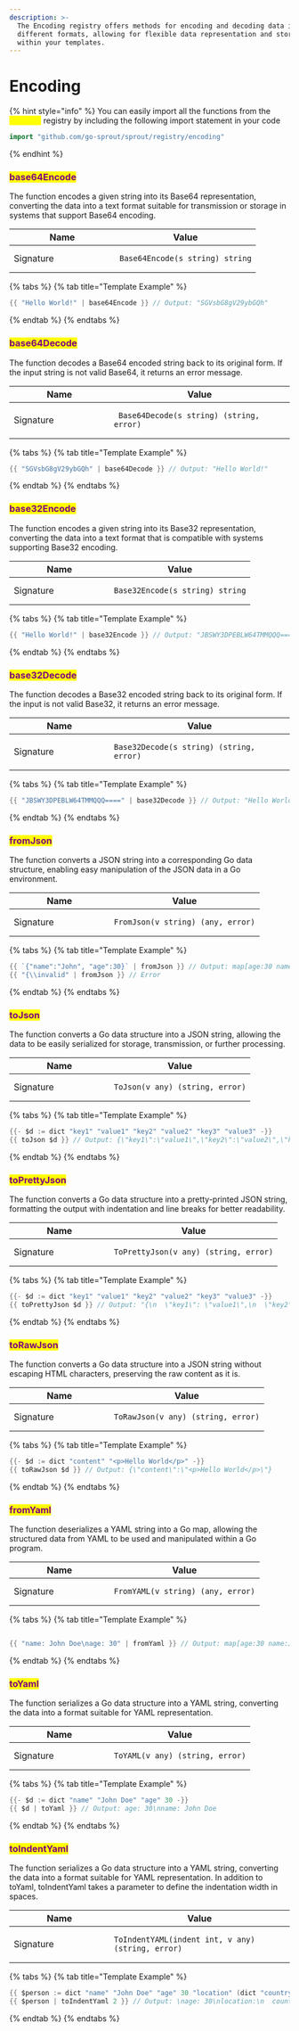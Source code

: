 ```yaml
---
description: >-
  The Encoding registry offers methods for encoding and decoding data in
  different formats, allowing for flexible data representation and storage
  within your templates.
---
```


# Encoding

{% hint style="info" %}
You can easily import all the functions from the <mark style="color:yellow;">`encoding`</mark> registry by including the following import statement in your code

```go
import "github.com/go-sprout/sprout/registry/encoding"
```
{% endhint %}

### <mark style="color:purple;">base64Encode</mark>

The function encodes a given string into its Base64 representation, converting the data into a text format suitable for transmission or storage in systems that support Base64 encoding.

<table data-header-hidden><thead><tr><th width="174">Name</th><th>Value</th></tr></thead><tbody><tr><td>Signature</td><td><pre class="language-go"><code class="lang-go">Base64Encode(s string) string
</code></pre></td></tr></tbody></table>

{% tabs %}
{% tab title="Template Example" %}
```go
{{ "Hello World!" | base64Encode }} // Output: "SGVsbG8gV29ybGQh"
```
{% endtab %}
{% endtabs %}

### <mark style="color:purple;">base64Decode</mark>

The function decodes a Base64 encoded string back to its original form. If the input string is not valid Base64, it returns an error message.

<table data-header-hidden><thead><tr><th width="164">Name</th><th>Value</th></tr></thead><tbody><tr><td>Signature</td><td><pre class="language-go"><code class="lang-go"> Base64Decode(s string) (string, error)
</code></pre></td></tr></tbody></table>

{% tabs %}
{% tab title="Template Example" %}
```go
{{ "SGVsbG8gV29ybGQh" | base64Decode }} // Output: "Hello World!"
```
{% endtab %}
{% endtabs %}

### <mark style="color:purple;">base32Encode</mark>

The function encodes a given string into its Base32 representation, converting the data into a text format that is compatible with systems supporting Base32 encoding.

<table data-header-hidden><thead><tr><th width="164">Name</th><th>Value</th></tr></thead><tbody><tr><td>Signature</td><td><pre class="language-go"><code class="lang-go">Base32Encode(s string) string
</code></pre></td></tr></tbody></table>

{% tabs %}
{% tab title="Template Example" %}
```go
{{ "Hello World!" | base32Encode }} // Output: "JBSWY3DPEBLW64TMMQQQ===="
```
{% endtab %}
{% endtabs %}

### <mark style="color:purple;">base32Decode</mark>

The function decodes a Base32 encoded string back to its original form. If the input is not valid Base32, it returns an error message.

<table data-header-hidden><thead><tr><th width="164">Name</th><th>Value</th></tr></thead><tbody><tr><td>Signature</td><td><pre class="language-go"><code class="lang-go">Base32Decode(s string) (string, error)
</code></pre></td></tr></tbody></table>

{% tabs %}
{% tab title="Template Example" %}
```go
{{ "JBSWY3DPEBLW64TMMQQQ====" | base32Decode }} // Output: "Hello World!"
```
{% endtab %}
{% endtabs %}

### <mark style="color:purple;">fromJson</mark>

The function converts a JSON string into a corresponding Go data structure, enabling easy manipulation of the JSON data in a Go environment.

<table data-header-hidden><thead><tr><th width="164">Name</th><th>Value</th></tr></thead><tbody><tr><td>Signature</td><td><pre class="language-go"><code class="lang-go">FromJson(v string) (any, error)
</code></pre></td></tr></tbody></table>

{% tabs %}
{% tab title="Template Example" %}
```go
{{ `{"name":"John", "age":30}` | fromJson }} // Output: map[age:30 name:John]
{{ "{\\invalid" | fromJson }} // Error
```
{% endtab %}
{% endtabs %}

### <mark style="color:purple;">toJson</mark>

The function converts a Go data structure into a JSON string, allowing the data to be easily serialized for storage, transmission, or further processing.

<table data-header-hidden><thead><tr><th width="164">Name</th><th>Value</th></tr></thead><tbody><tr><td>Signature</td><td><pre class="language-go"><code class="lang-go">ToJson(v any) (string, error)
</code></pre></td></tr></tbody></table>

{% tabs %}
{% tab title="Template Example" %}
```go
{{- $d := dict "key1" "value1" "key2" "value2" "key3" "value3" -}}
{{ toJson $d }} // Output: {\"key1\":\"value1\",\"key2\":\"value2\",\"key3\":\"value3\"}
```
{% endtab %}
{% endtabs %}

### <mark style="color:purple;">toPrettyJson</mark>

The function converts a Go data structure into a pretty-printed JSON string, formatting the output with indentation and line breaks for better readability.

<table data-header-hidden><thead><tr><th width="164">Name</th><th>Value</th></tr></thead><tbody><tr><td>Signature</td><td><pre class="language-go"><code class="lang-go">ToPrettyJson(v any) (string, error)
</code></pre></td></tr></tbody></table>

{% tabs %}
{% tab title="Template Example" %}
```go
{{- $d := dict "key1" "value1" "key2" "value2" "key3" "value3" -}}
{{ toPrettyJson $d }} // Output: "{\n  \"key1\": \"value1\",\n  \"key2\": \"value2\",\n  \"key3\": \"value3\"\n}"
```
{% endtab %}
{% endtabs %}

### <mark style="color:purple;">toRawJson</mark>

The function converts a Go data structure into a JSON string without escaping HTML characters, preserving the raw content as it is.

<table data-header-hidden><thead><tr><th width="164">Name</th><th>Value</th></tr></thead><tbody><tr><td>Signature</td><td><pre class="language-go"><code class="lang-go">ToRawJson(v any) (string, error)
</code></pre></td></tr></tbody></table>

{% tabs %}
{% tab title="Template Example" %}
```go
{{- $d := dict "content" "<p>Hello World</p>" -}}
{{ toRawJson $d }} // Output: {\"content\":\"<p>Hello World</p>\"}
```
{% endtab %}
{% endtabs %}

### <mark style="color:purple;">fromYaml</mark>

The function deserializes a YAML string into a Go map, allowing the structured data from YAML to be used and manipulated within a Go program.

<table data-header-hidden><thead><tr><th width="164">Name</th><th>Value</th></tr></thead><tbody><tr><td>Signature</td><td><pre class="language-go"><code class="lang-go">FromYAML(v string) (any, error)
</code></pre></td></tr></tbody></table>

{% tabs %}
{% tab title="Template Example" %}
```go

{{ "name: John Doe\nage: 30" | fromYaml }} // Output: map[age:30 name:John Doe]
```
{% endtab %}
{% endtabs %}

### <mark style="color:purple;">toYaml</mark>

The function serializes a Go data structure into a YAML string, converting the data into a format suitable for YAML representation.

<table data-header-hidden><thead><tr><th width="164">Name</th><th>Value</th></tr></thead><tbody><tr><td>Signature</td><td><pre class="language-go"><code class="lang-go">ToYAML(v any) (string, error)
</code></pre></td></tr></tbody></table>

{% tabs %}
{% tab title="Template Example" %}
```go
{{- $d := dict "name" "John Doe" "age" 30 -}}
{{ $d | toYaml }} // Output: age: 30\nname: John Doe
```
{% endtab %}
{% endtabs %}

### <mark style="color:purple;">toIndentYaml</mark>

The function serializes a Go data structure into a YAML string, converting the data into a format suitable for YAML representation. In addition to toYaml, toIndentYaml takes a parameter to define the indentation width in spaces.

<table data-header-hidden><thead><tr><th width="164">Name</th><th>Value</th></tr></thead><tbody><tr><td>Signature</td><td><pre class="language-go"><code class="lang-go">ToIndentYAML(indent int, v any) (string, error)
</code></pre></td></tr></tbody></table>

{% tabs %}
{% tab title="Template Example" %}
```go
{{ $person := dict "name" "John Doe" "age" 30 "location" (dict "country" "US" "planet" "Earth") }}
{{ $person | toIndentYaml 2 }} // Output: \nage: 30\nlocation:\n  country: US\n  planet: Earth\nname: John Doe
```
{% endtab %}
{% endtabs %}


